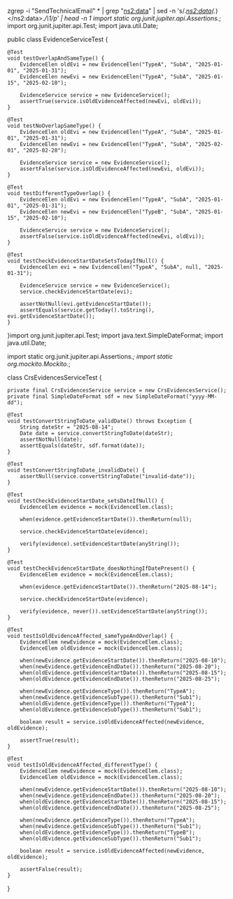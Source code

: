 
zgrep -i "SendTechnicalEmail" * | grep "<ns2:data>" | sed -n 's/.*<ns2:data>\(.*\)<\/ns2:data>.*/\1/p' | head -n 1
import static org.junit.jupiter.api.Assertions.*;
import org.junit.jupiter.api.Test;
import java.util.Date;

public class EvidenceServiceTest {

    @Test
    void testOverlapAndSameType() {
        EvidenceElen oldEvi = new EvidenceElen("TypeA", "SubA", "2025-01-01", "2025-01-31");
        EvidenceElen newEvi = new EvidenceElen("TypeA", "SubA", "2025-01-15", "2025-02-10");

        EvidenceService service = new EvidenceService();
        assertTrue(service.isOldEvidenceAffected(newEvi, oldEvi));
    }

    @Test
    void testNoOverlapSameType() {
        EvidenceElen oldEvi = new EvidenceElen("TypeA", "SubA", "2025-01-01", "2025-01-31");
        EvidenceElen newEvi = new EvidenceElen("TypeA", "SubA", "2025-02-01", "2025-02-28");

        EvidenceService service = new EvidenceService();
        assertFalse(service.isOldEvidenceAffected(newEvi, oldEvi));
    }

    @Test
    void testDifferentTypeOverlap() {
        EvidenceElen oldEvi = new EvidenceElen("TypeA", "SubA", "2025-01-01", "2025-01-31");
        EvidenceElen newEvi = new EvidenceElen("TypeB", "SubA", "2025-01-15", "2025-02-10");

        EvidenceService service = new EvidenceService();
        assertFalse(service.isOldEvidenceAffected(newEvi, oldEvi));
    }

    @Test
    void testCheckEvidenceStartDateSetsTodayIfNull() {
        EvidenceElen evi = new EvidenceElen("TypeA", "SubA", null, "2025-01-31");

        EvidenceService service = new EvidenceService();
        service.checkEvidenceStartDate(evi);

        assertNotNull(evi.getEvidenceStartDate());
        assertEquals(service.getToday().toString(), evi.getEvidenceStartDate());
    }
}import org.junit.jupiter.api.Test;
import java.text.SimpleDateFormat;
import java.util.Date;

import static org.junit.jupiter.api.Assertions.*;
import static org.mockito.Mockito.*;

class CrsEvidencesServiceTest {

    private final CrsEvidencesService service = new CrsEvidencesService();
    private final SimpleDateFormat sdf = new SimpleDateFormat("yyyy-MM-dd");

    @Test
    void testConvertStringToDate_validDate() throws Exception {
        String dateStr = "2025-08-14";
        Date date = service.convertStringToDate(dateStr);
        assertNotNull(date);
        assertEquals(dateStr, sdf.format(date));
    }

    @Test
    void testConvertStringToDate_invalidDate() {
        assertNull(service.convertStringToDate("invalid-date"));
    }

    @Test
    void testCheckEvidenceStartDate_setsDateIfNull() {
        EvidenceElem evidence = mock(EvidenceElem.class);

        when(evidence.getEvidenceStartDate()).thenReturn(null);

        service.checkEvidenceStartDate(evidence);

        verify(evidence).setEvidenceStartDate(anyString());
    }

    @Test
    void testCheckEvidenceStartDate_doesNothingIfDatePresent() {
        EvidenceElem evidence = mock(EvidenceElem.class);

        when(evidence.getEvidenceStartDate()).thenReturn("2025-08-14");

        service.checkEvidenceStartDate(evidence);

        verify(evidence, never()).setEvidenceStartDate(anyString());
    }

    @Test
    void testIsOldEvidenceAffected_sameTypeAndOverlap() {
        EvidenceElem newEvidence = mock(EvidenceElem.class);
        EvidenceElem oldEvidence = mock(EvidenceElem.class);

        when(newEvidence.getEvidenceStartDate()).thenReturn("2025-08-10");
        when(newEvidence.getEvidenceEndDate()).thenReturn("2025-08-20");
        when(oldEvidence.getEvidenceStartDate()).thenReturn("2025-08-15");
        when(oldEvidence.getEvidenceEndDate()).thenReturn("2025-08-25");

        when(newEvidence.getEvidenceType()).thenReturn("TypeA");
        when(newEvidence.getEvidenceSubType()).thenReturn("Sub1");
        when(oldEvidence.getEvidenceType()).thenReturn("TypeA");
        when(oldEvidence.getEvidenceSubType()).thenReturn("Sub1");

        boolean result = service.isOldEvidenceAffected(newEvidence, oldEvidence);

        assertTrue(result);
    }

    @Test
    void testIsOldEvidenceAffected_differentType() {
        EvidenceElem newEvidence = mock(EvidenceElem.class);
        EvidenceElem oldEvidence = mock(EvidenceElem.class);

        when(newEvidence.getEvidenceStartDate()).thenReturn("2025-08-10");
        when(newEvidence.getEvidenceEndDate()).thenReturn("2025-08-20");
        when(oldEvidence.getEvidenceStartDate()).thenReturn("2025-08-15");
        when(oldEvidence.getEvidenceEndDate()).thenReturn("2025-08-25");

        when(newEvidence.getEvidenceType()).thenReturn("TypeA");
        when(newEvidence.getEvidenceSubType()).thenReturn("Sub1");
        when(oldEvidence.getEvidenceType()).thenReturn("TypeB");
        when(oldEvidence.getEvidenceSubType()).thenReturn("Sub1");

        boolean result = service.isOldEvidenceAffected(newEvidence, oldEvidence);

        assertFalse(result);
    }
}

